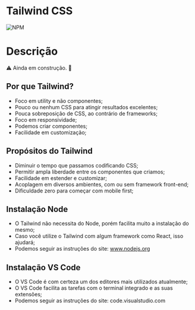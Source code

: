 # Tailwind CSS
![NPM](https://img.shields.io/npm/l/react)

# Descrição
:warning: Ainda em construção. :construction:

## Por que Tailwind?

* Foco em utility e não componentes;
* Pouco ou nenhum CSS para atingir resultados excelentes;
* Pouca sobreposição de CSS, ao contrário de frameworks;
* Foco em responsividade;
* Podemos criar componentes;
* Facilidade em customização;

## Propósitos do Tailwind

* Diminuir o tempo que passamos codificando CSS;
* Permitir ampla liberdade entre os componentes que criamos;
* Facilidade em estender e customizar;
* Acoplagem em diversos ambientes, com ou sem framework front-end;
* Dificuldade zero para começar com mobile first;

## Instalação Node

* O Tailwind não necessita do Node, porém facilita muito a instalação do mesmo;
* Caso você utilize o Tailwind com algum framework como React, isso ajudará;
* Podemos seguir as instruções do site: www.nodejs.org

## Instalação VS Code

* O VS Code é com certeza um dos editores mais utilizados atualmente;
* O VS Code facilita as tarefas com o terminal integrado e as suas extensões;
* Podemos seguir as instruções do site: code.visualstudio.com






